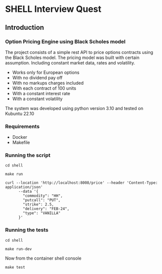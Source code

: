 # SHELL Interview Quest

## Introduction

### Option Pricing Engine using Black Scholes model

The project consists of a simple rest API to price options contracts using the Black Scholes model. The pricing model
was built with certain assumption. Including constant market data, rates and volatility.

- Works only for European options
- With no dividend pay off
- With no markups charges included
- With each contract of 100 units
- With a constant interest rate
- With a constant volatility

The system was developed using python version 3.10 and tested on Kubuntu 22.10

### Requirements

- Docker 
- Makefile

### Running the script

`cd shell`

`make run`

```
curl --location 'http://localhost:8008/price' --header 'Content-Type: application/json'
      --data '{
        "commodity": "HH",
        "putcall": "PUT",
        "strike": 2.5,
        "delivery": "FEB-24",
        "type": "VANILLA"
      }'
```

### Running the tests

`cd shell`

`make run-dev`

Now from the container shell console

`make test`